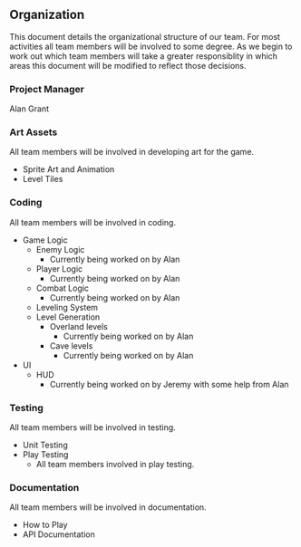 ## Organization

This document details the organizational structure of our team. For most activities all team members will be involved to some degree. As we begin to work out which team members will take a greater responsiblity in which areas this document will be modified to reflect those decisions. 

### Project Manager

Alan Grant

### Art Assets

All team members will be involved in developing art for the game. 

* Sprite Art and Animation
* Level Tiles

### Coding

All team members will be involved in coding.

* Game Logic
   * Enemy Logic
   		* Currently being worked on by Alan
   * Player Logic
   		* Currently being worked on by Alan
   * Combat Logic
   		* Currently being worked on by Alan
   * Leveling System
   * Level Generation
   		* Overland levels
			* Currently being worked on by Alan
		* Cave levels
			* Currently being worked on by Alan
* UI
	* HUD   
		* Currently being worked on by Jeremy with some help from Alan 	

### Testing

All team members will be involved in testing.

* Unit Testing
* Play Testing
	* All team members involved in play testing. 

### Documentation

All team members will be involved in documentation.

* How to Play
* API Documentation
